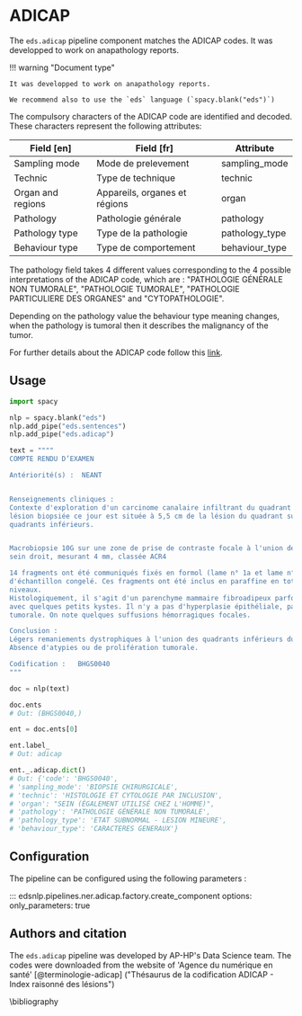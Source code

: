 # ADICAP

The `eds.adicap` pipeline component matches the ADICAP codes. It was developped to work on anapathology reports.

!!! warning "Document type"

    It was developped to work on anapathology reports.

    We recommend also to use the `eds` language (`spacy.blank("eds")`)

The compulsory characters of the ADICAP code are identified and decoded.
These characters represent the following attributes:



| Field [en]            | Field [fr]                       | Attribute             |
|-----------------------|----------------------------------|-----------------------|
| Sampling mode         | Mode de prelevement              | sampling_mode         |
| Technic               | Type de technique                | technic               |
| Organ and regions     | Appareils, organes et régions    | organ                 |
| Pathology             | Pathologie générale              | pathology             |
| Pathology type        | Type de la pathologie            | pathology_type        |
| Behaviour type        | Type de comportement             | behaviour_type        |


The pathology field takes 4 different values corresponding to the 4 possible interpretations of the ADICAP code, which are : "PATHOLOGIE GÉNÉRALE NON TUMORALE", "PATHOLOGIE TUMORALE", "PATHOLOGIE PARTICULIERE DES ORGANES" and "CYTOPATHOLOGIE".

Depending on the pathology value the behaviour type meaning changes, when the pathology is tumoral then it describes the malignancy of the tumor.

For further details about the ADICAP code follow this [link](https://smt.esante.gouv.fr/wp-json/ans/terminologies/document?terminologyId=terminologie-adicap&fileName=cgts_sem_adicap_fiche-detaillee.pdf).

## Usage

<!-- no-check -->

```python
import spacy

nlp = spacy.blank("eds")
nlp.add_pipe("eds.sentences")
nlp.add_pipe("eds.adicap")

text = """"
COMPTE RENDU D’EXAMEN

Antériorité(s) :  NEANT


Renseignements cliniques :
Contexte d'exploration d'un carcinome canalaire infiltrant du quadrant supéro-externe du sein droit. La
lésion biopsiée ce jour est située à 5,5 cm de la lésion du quadrant supéro-externe, à l'union des
quadrants inférieurs.


Macrobiopsie 10G sur une zone de prise de contraste focale à l'union des quadrants inférieurs du
sein droit, mesurant 4 mm, classée ACR4

14 fragments ont été communiqués fixés en formol (lame n° 1a et lame n° 1b) . Il n'y a pas eu
d'échantillon congelé. Ces fragments ont été inclus en paraffine en totalité et coupés sur plusieurs
niveaux.
Histologiquement, il s'agit d'un parenchyme mammaire fibroadipeux parfois légèrement dystrophique
avec quelques petits kystes. Il n'y a pas d'hyperplasie épithéliale, pas d'atypie, pas de prolifération
tumorale. On note quelques suffusions hémorragiques focales.

Conclusion :
Légers remaniements dystrophiques à l'union des quadrants inférieurs du sein droit.
Absence d'atypies ou de prolifération tumorale.

Codification :   BHGS0040
"""

doc = nlp(text)

doc.ents
# Out: (BHGS0040,)

ent = doc.ents[0]

ent.label_
# Out: adicap

ent._.adicap.dict()
# Out: {'code': 'BHGS0040',
# 'sampling_mode': 'BIOPSIE CHIRURGICALE',
# 'technic': 'HISTOLOGIE ET CYTOLOGIE PAR INCLUSION',
# 'organ': "SEIN (ÉGALEMENT UTILISÉ CHEZ L'HOMME)",
# 'pathology': 'PATHOLOGIE GÉNÉRALE NON TUMORALE',
# 'pathology_type': 'ETAT SUBNORMAL - LESION MINEURE',
# 'behaviour_type': 'CARACTERES GENERAUX'}
```

## Configuration

The pipeline can be configured using the following parameters :

::: edsnlp.pipelines.ner.adicap.factory.create_component
    options:
        only_parameters: true


## Authors and citation

The `eds.adicap` pipeline was developed by AP-HP's Data Science team.
The codes were downloaded from the website of 'Agence du numérique en santé' [@terminologie-adicap] ("Thésaurus de la codification ADICAP - Index raisonné des lésions")

\bibliography
